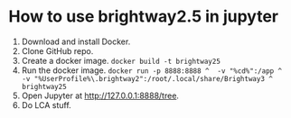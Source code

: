 # How to use brightway2.5 in jupyter
1. Download and install Docker.
2. Clone GitHub repo.
3. Create a docker image.
```docker build -t brightway25```
4. Run the docker image.
```docker run -p 8888:8888 ^  -v "%cd%":/app ^  -v "%UserProfile%\.brightway2":/root/.local/share/Brightway3 ^  brightway25```
5. Open Jupyter at http://127.0.0.1:8888/tree.
6. Do LCA stuff.
